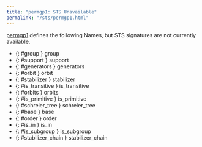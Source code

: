 ```yaml
---
title: "permgp1: STS Unavailable"
permalink: "/sts/permgp1.html"
---
```






[permgp1](/cd/permgp1)
defines the following Names, but STS signatures are not currently available.


 *  {: #group } group
 *  {: #support } support
 *  {: #generators } generators
 *  {: #orbit } orbit
 *  {: #stabilizer } stabilizer
 *  {: #is_transitive } is_transitive
 *  {: #orbits } orbits
 *  {: #is_primitive } is_primitive
 *  {: #schreier_tree } schreier_tree
 *  {: #base } base
 *  {: #order } order
 *  {: #is_in } is_in
 *  {: #is_subgroup } is_subgroup
 *  {: #stabilizer_chain } stabilizer_chain